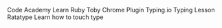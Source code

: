 Code Academy Learn Ruby
Toby Chrome Plugin
Typing.io Typing Lesson
Ratatype Learn how to touch type

